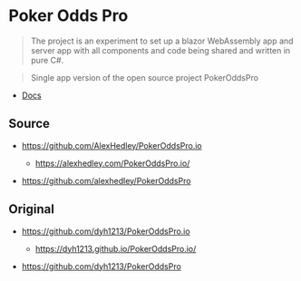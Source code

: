 # Poker Odds Pro

> The project is an experiment to set up a blazor WebAssembly app and server app with all components and code being shared and written in pure C#.

> Single app version of the open source project PokerOddsPro

- [Docs](../src/Poker/docs/POKERODDSPRO.md)

## Source

- https://github.com/AlexHedley/PokerOddsPro.io
  - https://alexhedley.com/PokerOddsPro.io/

- https://github.com/alexhedley/PokerOddsPro

## Original

- https://github.com/dyh1213/PokerOddsPro.io
  - https://dyh1213.github.io/PokerOddsPro.io/

- https://github.com/dyh1213/PokerOddsPro
